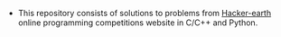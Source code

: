 * This repository consists of solutions to problems from [Hacker-earth](https://www.hackerearth.com) online programming competitions website in C/C++ and Python.
